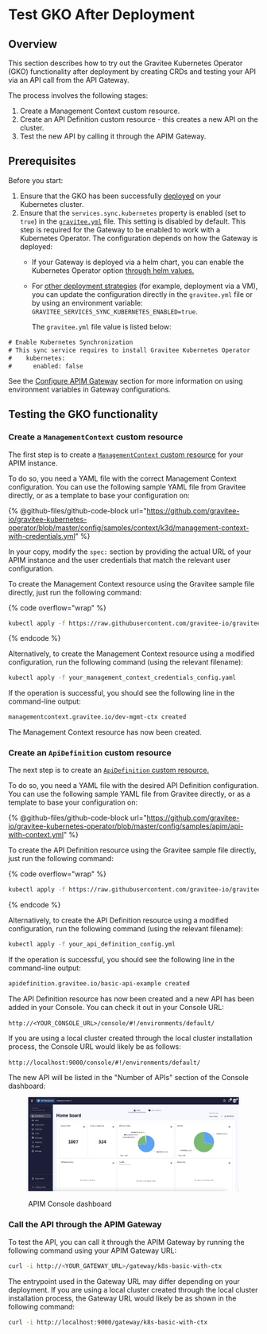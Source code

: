 # Test GKO After Deployment

## Overview

This section describes how to try out the Gravitee Kubernetes Operator (GKO) functionality after deployment by creating CRDs and testing your API via an API call from the API Gateway.

The process involves the following stages:

1. Create a Management Context custom resource.
2. Create an API Definition custom resource - this creates a new API on the cluster.
3. Test the new API by calling it through the APIM Gateway.

## Prerequisites

Before you start:

1. Ensure that the GKO has been successfully [deployed](../../getting-started/install-guides/install-on-kubernetes/install-gravitee-kubernetes-operator.md) on your Kubernetes cluster.
2. Ensure that the `services.sync.kubernetes` property is enabled (set to `true`) in the [`gravitee.yml`](https://github.com/gravitee-io/gravitee-api-management/blob/master/gravitee-apim-gateway/gravitee-apim-gateway-standalone/gravitee-apim-gateway-standalone-distribution/src/main/resources/config/gravitee.yml#L264) file. This setting is disabled by default. This step is required for the Gateway to be enabled to work with a Kubernetes Operator. The configuration depends on how the Gateway is deployed:
   * If your Gateway is deployed via a helm chart, you can enable the Kubernetes Operator option [through helm values.](../../getting-started/install-guides/install-on-kubernetes/configure-helm-chart.md#gravitee-gateway)
   *   For [other deployment strategies](../../getting-started/install-and-upgrade/install-guides/) (for example, deployment via a VM), you can update the configuration directly in the `gravitee.yml` file or by using an environment variable: `GRAVITEE_SERVICES_SYNC_KUBERNETES_ENABLED=true`.

       The `gravitee.yml` file value is listed below:

```
# Enable Kubernetes Synchronization
# This sync service requires to install Gravitee Kubernetes Operator
#    kubernetes:
#      enabled: false
```

See the [Configure APIM Gateway](../../getting-started/configuration/components/the-gravitee-api-gateway.md) section for more information on using environment variables in Gateway configurations.

## Testing the GKO functionality

### Create a `ManagementContext` custom resource

The first step is to create a [`ManagementContext` custom resource](custom-resource-definitions/managementcontext-resource.md) for your APIM instance.

To do so, you need a YAML file with the correct Management Context configuration. You can use the following sample YAML file from Gravitee directly, or as a template to base your configuration on:

{% @github-files/github-code-block url="https://github.com/gravitee-io/gravitee-kubernetes-operator/blob/master/config/samples/context/k3d/management-context-with-credentials.yml" %}

In your copy, modify the `spec:` section by providing the actual URL of your APIM instance and the user credentials that match the relevant user configuration.

To create the Management Context resource using the Gravitee sample file directly, just run the following command:

{% code overflow="wrap" %}
```sh
kubectl apply -f https://raw.githubusercontent.com/gravitee-io/gravitee-kubernetes-operator/master/config/samples/context/k3d/management-context-with-credentials.yml
```
{% endcode %}

Alternatively, to create the Management Context resource using a modified configuration, run the following command (using the relevant filename):

```sh
kubectl apply -f your_management_context_credentials_config.yaml
```

If the operation is successful, you should see the following line in the command-line output:

```sh
managementcontext.gravitee.io/dev-mgmt-ctx created
```

The Management Context resource has now been created.

### Create an `ApiDefinition` custom resource

The next step is to create an [`ApiDefinition` custom resource.](custom-resource-definitions/apidefinition-crd.md)

To do so, you need a YAML file with the desired API Definition configuration. You can use the following sample YAML file from Gravitee directly, or as a template to base your configuration on:

{% @github-files/github-code-block url="https://github.com/gravitee-io/gravitee-kubernetes-operator/blob/master/config/samples/apim/api-with-context.yml" %}

To create the API Definition resource using the Gravitee sample file directly, just run the following command:

{% code overflow="wrap" %}
```sh
kubectl apply -f https://raw.githubusercontent.com/gravitee-io/gravitee-kubernetes-operator/master/config/samples/apim/api-with-context.yml
```
{% endcode %}

Alternatively, to create the API Definition resource using a modified configuration, run the following command (using the relevant filename):

```sh
kubectl apply -f your_api_definition_config.yml
```

If the operation is successful, you should see the following line in the command-line output:

```sh
apidefinition.gravitee.io/basic-api-example created
```

The API Definition resource has now been created and a new API has been added in your Console. You can check it out in your Console URL:

`http://<YOUR_CONSOLE_URL>/console/#!/environments/default/`

If you are using a local cluster created through the local cluster installation process, the Console URL would likely be as follows:

`http://localhost:9000/console/#!/environments/default/`

The new API will be listed in the "Number of APIs" section of the Console dashboard:

<figure><img src="../../.gitbook/assets/Screenshot 2023-07-06 at 9.19.26 PM.png" alt=""><figcaption><p>APIM Console dashboard</p></figcaption></figure>

### Call the API through the APIM Gateway

To test the API, you can call it through the APIM Gateway by running the following command using your APIM Gateway URL:

```sh
curl -i http://<YOUR_GATEWAY_URL>/gateway/k8s-basic-with-ctx
```

The entrypoint used in the Gateway URL may differ depending on your deployment. If you are using a local cluster created through the local cluster installation process, the Gateway URL would likely be as shown in the following command:

```sh
curl -i http://localhost:9000/gateway/k8s-basic-with-ctx
```

